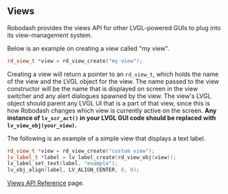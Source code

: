 ## Views

Robodash provides the views API for other LVGL-powered GUIs to plug into its
view-management system.

Below is an example on creating a view called "my view".

```cpp
rd_view_t *view = rd_view_create("my view");
```

Creating a view will return a pointer to an `rd_view_t`, which holds the name of
the view and the LVGL object for the view. The name passed to the view
constructor will be the name that is displayed on screen in the view switcher
and any alert dialogues spawned by the view. The view's LVGL object should
parent any LVGL UI that is a part of that view, since this is how Robodash
changes which view is currently active on the screen. **Any instance of
`lv_scr_act()` in your LVGL GUI code should be replaced with
`lv_view_obj(your_view)`.**

The following is an example of a simple view that displays a text label.

```cpp
rd_view_t *view = rd_view_create("custom view");
lv_label_t *label = lv_label_create(rd_view_obj(view));
lv_label_set_text(label, "example");
lv_obj_align(label, LV_ALIGN_CENTER, 0, 0);
```

[Views API Reference](../../api/view.md) page.
